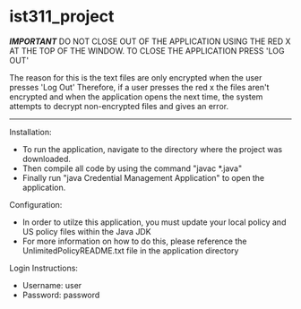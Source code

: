 # ist311_project

*****IMPORTANT*****
DO NOT CLOSE OUT OF THE APPLICATION USING THE RED X AT THE TOP OF THE WINDOW. 
TO CLOSE THE APPLICATION PRESS 'LOG OUT'

The reason for this is the text files are only encrypted when the user presses 'Log Out'
Therefore, if a user presses the red x the files aren't encrypted and when the application
opens the next time, the system attempts to decrypt non-encrypted files and gives an error.
*******************

Installation: 
- To run the application, navigate to the directory where the project was downloaded. 
- Then compile all code by using the command "javac *.java"
- Finally run "java Credential Management Application" to open the application. 

Configuration:
- In order to utilze this application, you must update your local policy and US policy files within 
the Java JDK
- For more information on how to do this, please reference the UnlimitedPolicyREADME.txt file in the application directory

Login Instructions: 
- Username: user
- Password: password

